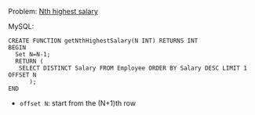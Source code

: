 Problem: [Nth highest salary](https://leetcode.com/problems/nth-highest-salary/)

MySQL:

```
CREATE FUNCTION getNthHighestSalary(N INT) RETURNS INT
BEGIN
  Set N=N-1;
  RETURN (
   SELECT DISTINCT Salary FROM Employee ORDER BY Salary DESC LIMIT 1 OFFSET N
      );
END
```


- ```offset N```: start from the (N+1)th row  
